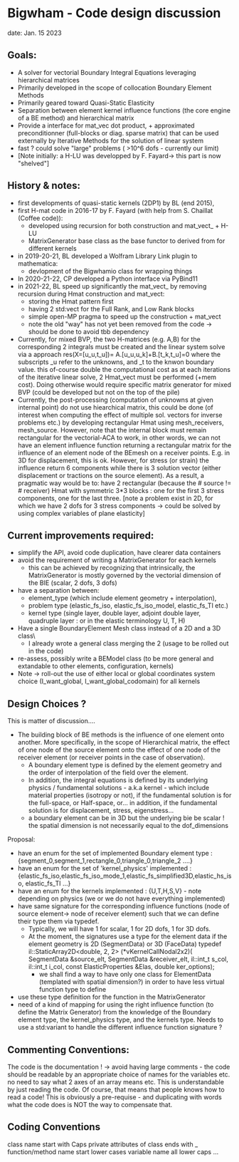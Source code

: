 Bigwham - Code design discussion 
=====
date: Jan. 15 2023


Goals:
----
- A solver for vectorial Boundary Integral Equations leveraging hierarchical matrices
- Primarily developed in the scope of collocation Boundary Element Methods
- Primarily geared toward Quasi-Static Elasticity
- Separation between element kernel influence functions (the core engine of a BE method) and hierarchical matrix
- Provide a interface for mat_vec dot product, + approximated preconditionner (full-blocks or diag. sparse matrix) 
that can be used externally by Iterative Methods for the solution of linear system
- fast ? could solve "large"  problems ( >10^6 dofs - currently our limit)
- [Note initially: a H-LU was developped by F. Fayard-> this part is now "shelved"]


History & notes:
----
- first developments of quasi-static kernels (2DP1) by BL (end 2015), 
- first H-mat code in 2016-17 by F. Fayard (with help from S. Chaillat (Coffee code)):
  + developed using recursion for both construction and mat_vect_ + H-LU
  + MatrixGenerator base class as the base functor to derived from for different kernels
- in 2019-20-21, BL developed a Wolfram Library Link plugin to mathematica:
  + devlopment of the Bigwhamio class for wrapping things  
- In 2020-21-22, CP developed a Python interface via PyBind11
- in 2021-22, BL speed up significantly the mat_vect_ by removing recursion 
during Hmat construction and mat_vect:
  + storing the Hmat pattern first 
  + having 2 std:vect for the Full Rank, and Low Rank blocks
  + simple open-MP pragma to speed up the construction + mat_vect
  + note the old "way" has not yet been removed from the code -> should be done to avoid tbb dependency
- Currently, for mixed BVP, the two H-matrices (e.g. A,B) for the corresponding 2 integrals must be created and
the linear system solve via a approach res(X=[u_u,t_u])= A.[u_u,u_k]+B.[t_k,t_u]=0 where the subscripts _u refer 
to the unknowns, and _t to the knwon boundary value. this of-course double the computational cost as at each
iterations of the iterative linear solve, 2 Hmat_vect must be performed (+mem cost). 
Doing otherwise would require specific matrix generator for mixed BVP (could be developed but not on 
the top of the pile)
- Currently, the post-processing (computation of unknowns at given internal point) do not use hiearchical matrix,
this could be done (of interest when computing the effect of multiple sol. vectors for inverse problems etc.)
by developing rectangular Hmat using mesh_receivers, mesh_source. However, note that
the internal block must remain rectangular for the vectorial-ACA to work, in other words,
we can not have an element influence function returning a rectangular matrix for the influence of
an element node of the BEmesh on a receiver points. E.g. in 3D for displacement, this is ok. However, for
stress (or strain) the influence return 6 components while there is 3 solution vector (either displacement or tractions on the source element).
As a result, a pragmatic way would be to: have 2 rectangular (because the # source != # receiver) Hmat with
symmetric 3*3 blocks   : one for the first 3 stress components, one for the last three.
[note a  problem exist in 2D, for which we have 2 dofs for 3 stress components -> could be solved by using complex variables of plane elasticity]

Current improvements required:
----
- simplify the API, avoid code duplication, have clearer data containers
- avoid the requirement of writing a MatrixGenerator for each kernels
  + this can be achieved by recognizing that intrinsically, the MatrixGenerator is
mostly governed by the vectorial dimension of the BIE (scalar, 2 dofs, 3 dofs)
- have a separation between: 
  + element_type (which include element geometry + interpolation),
  + problem type (elastic_fs_iso, elastic_fs_iso_modeI, elastic_fs_TI etc.)
  + kernel type (single layer, double layer, adjoint double layer, quadruple layer : or in the elastic terminology U, T, H)
- Have a single BoundaryElement Mesh class instead of a 2D and a 3D class\
  +   I already wrote a general class merging the 2  (usage to be rolled out in the code)
- re-assess, possibly write a BEModel class (to be more general and extandable to other elements, configuration, kernels)
- Note -> roll-out the use of either local or global coordinates system choice (I_want_global, I_want_global_codomain) for all kernels


Design Choices ? 
----
This is matter of discussion....

- The building block of BE methods is the influence of one element onto another.
More specifically, in the scope of Hierarchical matrix, the effect of one node of the source element onto the
effect of one node of the receiver element (or receiver points in the case of observation).
  + A boundary element type is defined by the element geometry  and the order of interpolation of the field over 
  the element.
  + In addition, the integral equations is defined by its underlying physics / fundamental solutions - a.k.a kernel - which include 
  material properties (isotropy or not), if the fundamental solution is for the full-space, or Half-space, or... 
  in addition, if the fundamental solution is for displacement, stress, eigenstress...
  + a boundary element can be in 3D but the underlying bie be scalar !    the spatial dimension is not necessarily equal to the dof_dimensions
  
Proposal:
  + have an enum for the set of implemented Boundary element type : {segment_0,segment_1,rectangle_0,triangle_0,triangle_2 ....}
  + have an enum for the set of 'kernel_physics' implemented :{elastic_fs_iso,elastic_fs_iso_mode_1,elastic_fs_simplified3D,elastic_hs_iso, elastic_fs_TI ...}
  + have an enum for the kernels implemented : {U,T,H,S,V}   - note depending on physics (we or we do not have everything implemented)
  + have same signature for the corresponding influence functions (node of source element-> node of receiver element) 
such that we can define their type them via typedef. 
    + Typically, we will have 1 for scalar, 1 for 2D dofs, 1 for 3D dofs. 
    + At the moment, the signatures use a type for the element data if the element geometry is 2D (SegmentData) or 3D (FaceData)
      typedef il::StaticArray2D<double, 2, 2> (*vKernelCallNodal2x2)(
      SegmentData &source_elt, SegmentData &receiver_elt, il::int_t s_col,  il::int_t i_col,
      const ElasticProperties &Elas, double ker_options); 
      + we shall find a way to have only one class for ElementData (templated with spatial dimension?) in order to have less virtual function type to define 
  + use these type definition for the function in the MatrixGenerator 
  + need of a kind of mapping for using the right influence function (to define the Matrix Generator) from the knowledge of the Boundary element type, 
the kernel_physics type, and the kernels type.  Needs to use a std:variant to handle the different influence function signature ?

Commenting Conventions:
------
The code is the documentation ! -> avoid having large comments - the code should be readable by an appropriate choice of names for the variables etc.
no need to say what 2 axes of an array means etc. This is understandable by just reading the code. Of course, that means that people knows how to read a code! 
This is obviously a pre-requise - and duplicating with words what the code does is NOT the way to compensate that.


Coding Conventions
------
class name start with Caps
private attributes of class ends with _
function/method name start lower cases 
variable name all lower caps
...
